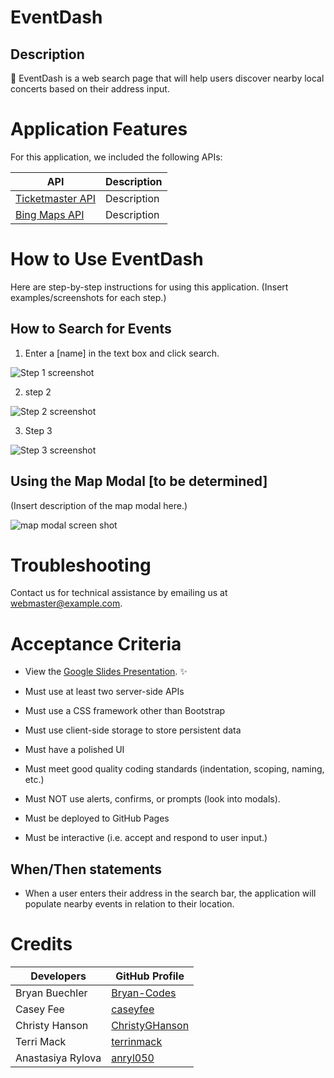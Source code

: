 # EventDash

## Description

🎵 EventDash is a web search page that will help users discover nearby local concerts based on their address input. 

# Application Features
For this application, we included the following APIs:

| API         | Description |
| ----------- | ----------- |
| [Ticketmaster API](https://developer.ticketmaster.com/) | Description |
| [Bing Maps API](https://learn.microsoft.com/en-us/bingmaps/) | Description |

# How to Use EventDash

Here are  step-by-step instructions for using this application.
(Insert examples/screenshots for each step.)

## How to Search for Events
1. Enter a [name] in the text box and click search.

![Step 1 screenshot](link)

2. step 2

![Step 2 screenshot](link)

3. Step 3

![Step 3 screenshot](link)

## Using the Map Modal [to be determined]

(Insert description of the map modal here.)


![map modal screen shot](link)

# Troubleshooting

Contact us for technical assistance by emailing us at webmaster@example.com.


# Acceptance Criteria

* View the [Google Slides Presentation](https://docs.google.com/presentation/d/1ql_dwRZoohJV3LKtCjuISpeVdkXhfl-6_2kuPeaoEF8/edit#slide=id.g29f43f0a72_0_10). ✨

* Must use at least two server-side APIs
* Must use a CSS framework other than Bootstrap
* Must use client-side storage to store persistent data
* Must have a polished UI
* Must meet good quality coding standards (indentation, scoping, naming, etc.)
* Must NOT use alerts, confirms, or prompts (look into modals).
* Must be deployed to GitHub Pages
* Must be interactive (i.e. accept and respond to user input.)

## When/Then statements
* When a user enters their address in the search bar, the application will populate nearby events in relation to their location.


# Credits 

| Developers         | GitHub Profile|
| -----------  | ----------- |
| Bryan Buechler | [Bryan-Codes](https://github.com/Bryan-Codes)  |
|Casey Fee|[caseyfee](https://github.com/caseyfee)|
|Christy Hanson |[ChristyGHanson](https://github.com/ChristyGHanson) |
|Terri Mack |[terrinmack](https://github.com/terrinmack)|
|Anastasiya Rylova|[anryl050](https://github.com/anryl050)|
